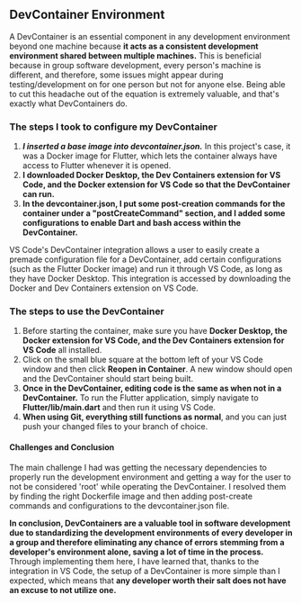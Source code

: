 ## DevContainer Environment

A DevContainer is an essential component in any development environment beyond one machine because **it acts as a consistent development environment shared between multiple machines.** This is beneficial because in group software development, every person's machine is different, and therefore, some issues might appear during testing/development on for one person but not for anyone else. Being able to cut this headache out of the equation is extremely valuable, and that's exactly what DevContainers do.

### The steps I took to configure my DevContainer
1) _**I inserted a base image into devcontainer.json.**_ In this project's case, it was a Docker image for Flutter, which lets the container always have access to Flutter whenever it is opened.
2) **I downloaded Docker Desktop, the Dev Containers extension for VS Code, and the Docker extension for VS Code so that the DevContainer can run.**
3) **In the devcontainer.json, I put some post-creation commands for the container under a "postCreateCommand" section, and I added some configurations to enable Dart and bash access within the DevContainer.**

VS Code's DevContainer integration allows a user to easily create a premade configuration file for a DevContainer, add certain configurations (such as the Flutter Docker image) and run it through VS Code, as long as they have Docker Desktop. 
This integration is accessed by downloading the Docker and Dev Containers extension on VS Code.

### The steps to use the DevContainer
1) Before starting the container, make sure you have **Docker Desktop, the Docker extension for VS Code, and the Dev Containers extension for VS Code** all installed.
2) Click on the small blue square at the bottom left of your VS Code window and then click **Reopen in Container**. A new window should open and the DevContainer should start being built.
3) **Once in the DevContainer, editing code is the same as when not in a DevContainer.** To run the Flutter application, simply navigate to **Flutter/lib/main.dart** and then run it using VS Code.
4) **When using Git, everything still functions as normal**, and you can just push your changed files to your branch of choice.

#### Challenges and Conclusion
The main challenge I had was getting the necessary dependencies to properly run the development environment and getting a way for the user to not be considered 'root' while operating the DevContainer. I resolved them by finding the right Dockerfile image and then adding post-create commands and configurations to the devcontainer.json file.

**In conclusion, DevContainers are a valuable tool in software development due to standardizing the development environments of every developer in a group and therefore eliminating any chance of errors stemming from a developer's environment alone, saving a lot of time in the process.** Through implementing them here, I have learned that, thanks to the integration in VS Code, the setup of a DevContainer is more simple than I expected, which means that **any developer worth their salt does not have an excuse to not utilize one.**

